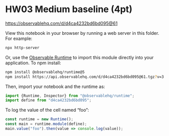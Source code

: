 # HW03 Medium baseline (4pt)

https://observablehq.com/d/d4ca4232bd6bd095@61

View this notebook in your browser by running a web server in this folder. For
example:

~~~sh
npx http-server
~~~

Or, use the [Observable Runtime](https://github.com/observablehq/runtime) to
import this module directly into your application. To npm install:

~~~sh
npm install @observablehq/runtime@5
npm install https://api.observablehq.com/d/d4ca4232bd6bd095@61.tgz?v=3
~~~

Then, import your notebook and the runtime as:

~~~js
import {Runtime, Inspector} from "@observablehq/runtime";
import define from "d4ca4232bd6bd095";
~~~

To log the value of the cell named “foo”:

~~~js
const runtime = new Runtime();
const main = runtime.module(define);
main.value("foo").then(value => console.log(value));
~~~
